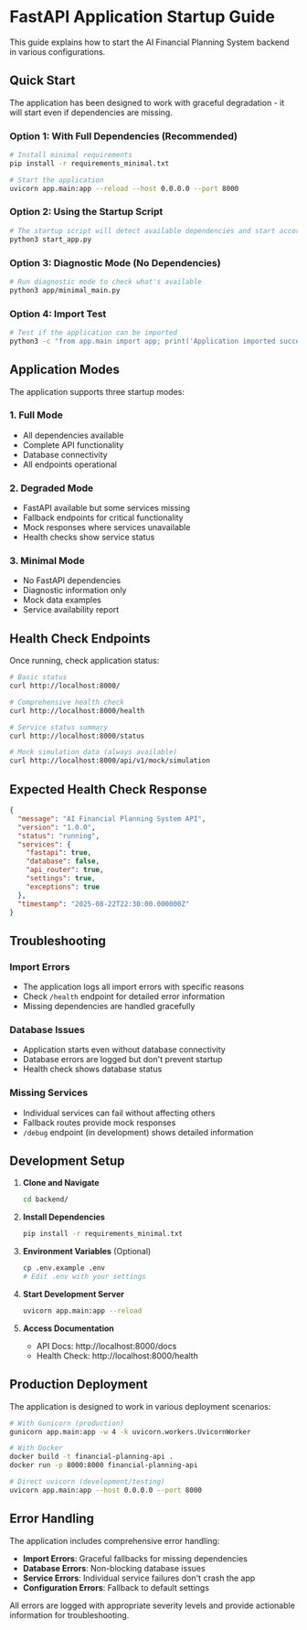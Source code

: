 # FastAPI Application Startup Guide

This guide explains how to start the AI Financial Planning System backend in various configurations.

## Quick Start

The application has been designed to work with graceful degradation - it will start even if dependencies are missing.

### Option 1: With Full Dependencies (Recommended)

```bash
# Install minimal requirements
pip install -r requirements_minimal.txt

# Start the application
uvicorn app.main:app --reload --host 0.0.0.0 --port 8000
```

### Option 2: Using the Startup Script

```bash
# The startup script will detect available dependencies and start accordingly
python3 start_app.py
```

### Option 3: Diagnostic Mode (No Dependencies)

```bash
# Run diagnostic mode to check what's available
python3 app/minimal_main.py
```

### Option 4: Import Test

```bash
# Test if the application can be imported
python3 -c "from app.main import app; print('Application imported successfully')"
```

## Application Modes

The application supports three startup modes:

### 1. Full Mode
- All dependencies available
- Complete API functionality
- Database connectivity
- All endpoints operational

### 2. Degraded Mode  
- FastAPI available but some services missing
- Fallback endpoints for critical functionality
- Mock responses where services unavailable
- Health checks show service status

### 3. Minimal Mode
- No FastAPI dependencies
- Diagnostic information only
- Mock data examples
- Service availability report

## Health Check Endpoints

Once running, check application status:

```bash
# Basic status
curl http://localhost:8000/

# Comprehensive health check
curl http://localhost:8000/health

# Service status summary
curl http://localhost:8000/status

# Mock simulation data (always available)
curl http://localhost:8000/api/v1/mock/simulation
```

## Expected Health Check Response

```json
{
  "message": "AI Financial Planning System API",
  "version": "1.0.0",
  "status": "running",
  "services": {
    "fastapi": true,
    "database": false,
    "api_router": true,
    "settings": true,
    "exceptions": true
  },
  "timestamp": "2025-08-22T22:30:00.000000Z"
}
```

## Troubleshooting

### Import Errors
- The application logs all import errors with specific reasons
- Check `/health` endpoint for detailed error information
- Missing dependencies are handled gracefully

### Database Issues
- Application starts even without database connectivity
- Database errors are logged but don't prevent startup
- Health check shows database status

### Missing Services
- Individual services can fail without affecting others
- Fallback routes provide mock responses
- `/debug` endpoint (in development) shows detailed information

## Development Setup

1. **Clone and Navigate**
   ```bash
   cd backend/
   ```

2. **Install Dependencies**
   ```bash
   pip install -r requirements_minimal.txt
   ```

3. **Environment Variables** (Optional)
   ```bash
   cp .env.example .env
   # Edit .env with your settings
   ```

4. **Start Development Server**
   ```bash
   uvicorn app.main:app --reload
   ```

5. **Access Documentation**
   - API Docs: http://localhost:8000/docs
   - Health Check: http://localhost:8000/health

## Production Deployment

The application is designed to work in various deployment scenarios:

```bash
# With Gunicorn (production)
gunicorn app.main:app -w 4 -k uvicorn.workers.UvicornWorker

# With Docker
docker build -t financial-planning-api .
docker run -p 8000:8000 financial-planning-api

# Direct uvicorn (development/testing)
uvicorn app.main:app --host 0.0.0.0 --port 8000
```

## Error Handling

The application includes comprehensive error handling:

- **Import Errors**: Graceful fallbacks for missing dependencies
- **Database Errors**: Non-blocking database issues
- **Service Errors**: Individual service failures don't crash the app
- **Configuration Errors**: Fallback to default settings

All errors are logged with appropriate severity levels and provide actionable information for troubleshooting.
